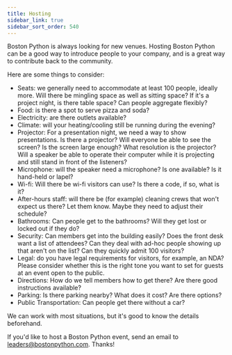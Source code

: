 ```yaml
---
title: Hosting
sidebar_link: true
sidebar_sort_order: 540
---
```


Boston Python is always looking for new venues.  Hosting Boston Python can be a good way to introduce people to your company, and is a great way to contribute back to the community.

Here are some things to consider:

- Seats: we generally need to accommodate at least 100 people, ideally more. Will there be mingling space as well as sitting space?  If it's a project night, is there table space?  Can people aggregate flexibly?
- Food: is there a spot to serve pizza and soda?
- Electricity: are there outlets available?
- Climate: will your heating/cooling still be running during the evening?
- Projector: For a presentation night, we need a way to show presentations. Is there a projector? Will everyone be able to see the screen?  Is the screen large enough? What resolution is the projector?  Will a speaker be able to operate their computer while it is projecting and still stand in front of the listeners?
- Microphone: will the speaker need a microphone?  Is one available?  Is it hand-held or lapel?
- Wi-fi: Will there be wi-fi visitors can use?  Is there a code, if so, what is it?
- After-hours staff: will there be (for example) cleaning crews that won't expect us there?  Let them know.  Maybe they need to adjust their schedule?
- Bathrooms: Can people get to the bathrooms?  Will they get lost or locked out if they do?
- Security: Can members get into the building easily?  Does the front desk want a list of attendees? Can they deal with ad-hoc people showing up that aren't on the list? Can they quickly admit 100 visitors?
- Legal: do you have legal requirements for visitors, for example, an NDA? Please consider whether this is the right tone you want to set for guests at an event open to the public.
- Directions: How do we tell members how to get there?  Are there good instructions available?
- Parking: Is there parking nearby?  What does it cost? Are there options?
- Public Transportation: Can people get there without a car?

We can work with most situations, but it's good to know the details beforehand.

If you'd like to host a Boston Python event, send an email to <leaders@bostonpython.com>.  Thanks!
